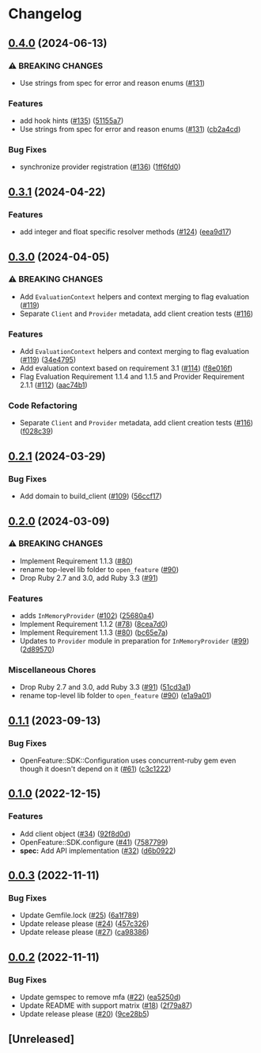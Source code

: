 # Changelog

## [0.4.0](https://github.com/open-feature/ruby-sdk/compare/v0.3.1...v0.4.0) (2024-06-13)


### ⚠ BREAKING CHANGES

* Use strings from spec for error and reason enums ([#131](https://github.com/open-feature/ruby-sdk/issues/131))

### Features

* add hook hints ([#135](https://github.com/open-feature/ruby-sdk/issues/135)) ([51155a7](https://github.com/open-feature/ruby-sdk/commit/51155a7d9cd2c28b38accb9d9b49018bd4868040))
* Use strings from spec for error and reason enums ([#131](https://github.com/open-feature/ruby-sdk/issues/131)) ([cb2a4cd](https://github.com/open-feature/ruby-sdk/commit/cb2a4cd54059ffe7ed3484be6705ca2a9d590c1a))


### Bug Fixes

* synchronize provider registration ([#136](https://github.com/open-feature/ruby-sdk/issues/136)) ([1ff6fd0](https://github.com/open-feature/ruby-sdk/commit/1ff6fd0c3732e9e074c8b30cbe4164a67286b0a4))

## [0.3.1](https://github.com/open-feature/ruby-sdk/compare/v0.3.0...v0.3.1) (2024-04-22)


### Features

* add integer and float specific resolver methods ([#124](https://github.com/open-feature/ruby-sdk/issues/124)) ([eea9d17](https://github.com/open-feature/ruby-sdk/commit/eea9d17e5892064cec9d81bb0ef452e7e1761764))

## [0.3.0](https://github.com/open-feature/ruby-sdk/compare/v0.2.1...v0.3.0) (2024-04-05)


### ⚠ BREAKING CHANGES

* Add `EvaluationContext` helpers and context merging to flag evaluation ([#119](https://github.com/open-feature/ruby-sdk/issues/119))
* Separate `Client` and `Provider` metadata, add client creation tests ([#116](https://github.com/open-feature/ruby-sdk/issues/116))

### Features

* Add `EvaluationContext` helpers and context merging to flag evaluation ([#119](https://github.com/open-feature/ruby-sdk/issues/119)) ([34e4795](https://github.com/open-feature/ruby-sdk/commit/34e47956d66e0c6763f58c818461aa52f628bd21))
* Add evaluation context based on requirement 3.1 ([#114](https://github.com/open-feature/ruby-sdk/issues/114)) ([f8e016f](https://github.com/open-feature/ruby-sdk/commit/f8e016f1cf7bf1ca7fddce7a41efdeb4d3d522c1))
* Flag Evaluation Requirement 1.1.4 and 1.1.5 and Provider Requirement 2.1.1 ([#112](https://github.com/open-feature/ruby-sdk/issues/112)) ([aac74b1](https://github.com/open-feature/ruby-sdk/commit/aac74b1e80a4b3e69983e55cf5c75b9cee37b71b))


### Code Refactoring

* Separate `Client` and `Provider` metadata, add client creation tests ([#116](https://github.com/open-feature/ruby-sdk/issues/116)) ([f028c39](https://github.com/open-feature/ruby-sdk/commit/f028c398db3e2317847fe7e7bcbe6bbe96bb0b1c))

## [0.2.1](https://github.com/open-feature/ruby-sdk/compare/v0.2.0...v0.2.1) (2024-03-29)


### Bug Fixes

* Add domain to build_client ([#109](https://github.com/open-feature/ruby-sdk/issues/109)) ([56ccf17](https://github.com/open-feature/ruby-sdk/commit/56ccf17ec340df0ea14a72ea7379c51dbb9d7b13))

## [0.2.0](https://github.com/open-feature/ruby-sdk/compare/v0.1.1...v0.2.0) (2024-03-09)


### ⚠ BREAKING CHANGES

* Implement Requirement 1.1.3 ([#80](https://github.com/open-feature/ruby-sdk/issues/80))
* rename top-level lib folder to `open_feature` ([#90](https://github.com/open-feature/ruby-sdk/issues/90))
* Drop Ruby 2.7 and 3.0, add Ruby 3.3 ([#91](https://github.com/open-feature/ruby-sdk/issues/91))

### Features

* adds `InMemoryProvider` ([#102](https://github.com/open-feature/ruby-sdk/issues/102)) ([25680a4](https://github.com/open-feature/ruby-sdk/commit/25680a40b0955ee66da256f23f7078655754a4b6))
* Implement Requirement 1.1.2 ([#78](https://github.com/open-feature/ruby-sdk/issues/78)) ([8cea7d0](https://github.com/open-feature/ruby-sdk/commit/8cea7d0cefc31ddeb2095ac60c40db3b038b02c5))
* Implement Requirement 1.1.3 ([#80](https://github.com/open-feature/ruby-sdk/issues/80)) ([bc65e7a](https://github.com/open-feature/ruby-sdk/commit/bc65e7a2754d736e858a856fd39118940c63ee41))
* Updates to `Provider` module in preparation for `InMemoryProvider` ([#99](https://github.com/open-feature/ruby-sdk/issues/99)) ([2d89570](https://github.com/open-feature/ruby-sdk/commit/2d89570b2ebace61bcb261cfcb54b2724a4a75f7))


### Miscellaneous Chores

* Drop Ruby 2.7 and 3.0, add Ruby 3.3 ([#91](https://github.com/open-feature/ruby-sdk/issues/91)) ([51cd3a1](https://github.com/open-feature/ruby-sdk/commit/51cd3a1801e589f9049bffd7349d56bb6d32d05e))
* rename top-level lib folder to `open_feature` ([#90](https://github.com/open-feature/ruby-sdk/issues/90)) ([e1a9a01](https://github.com/open-feature/ruby-sdk/commit/e1a9a018e18cb62acedd1b5cd5a00ad3ecb4321a))

## [0.1.1](https://github.com/open-feature/ruby-sdk/compare/v0.1.0...v0.1.1) (2023-09-13)


### Bug Fixes

* OpenFeature::SDK::Configuration uses concurrent-ruby gem even though it doesn't depend on it ([#61](https://github.com/open-feature/ruby-sdk/issues/61)) ([c3c1222](https://github.com/open-feature/ruby-sdk/commit/c3c12226a21e43d62358562f4008a4a44a10e72b))

## [0.1.0](https://github.com/open-feature/ruby-sdk/compare/v0.0.3...v0.1.0) (2022-12-15)


### Features

* Add client object ([#34](https://github.com/open-feature/ruby-sdk/issues/34)) ([92f8d0d](https://github.com/open-feature/ruby-sdk/commit/92f8d0d4bf693bf74d0f076621f3453f11d4ca65))
* OpenFeature::SDK.configure ([#41](https://github.com/open-feature/ruby-sdk/issues/41)) ([7587799](https://github.com/open-feature/ruby-sdk/commit/75877997dcb49aeb38a4969734df87b2845e1e6a))
* **spec:** Add API implementation ([#32](https://github.com/open-feature/ruby-sdk/issues/32)) ([d6b0922](https://github.com/open-feature/ruby-sdk/commit/d6b0922a54e9cb714c44dfe58ddab01356f6916b))

## [0.0.3](https://github.com/open-feature/ruby-sdk/compare/v0.0.2...v0.0.3) (2022-11-11)


### Bug Fixes

* Update Gemfile.lock ([#25](https://github.com/open-feature/ruby-sdk/issues/25)) ([6a1f789](https://github.com/open-feature/ruby-sdk/commit/6a1f789bd016a6b1d961a8ce61d3366116d4e3e5))
* Update release please ([#24](https://github.com/open-feature/ruby-sdk/issues/24)) ([457c326](https://github.com/open-feature/ruby-sdk/commit/457c3262131c55deeb5719d94ee18ac8591488b1))
* Update release please ([#27](https://github.com/open-feature/ruby-sdk/issues/27)) ([ca98386](https://github.com/open-feature/ruby-sdk/commit/ca983861fd50388a05bca60b1483ed65fb8aedb5))

## [0.0.2](https://github.com/open-feature/ruby-sdk/compare/v0.0.1...v0.0.2) (2022-11-11)


### Bug Fixes

* Update gemspec to remove mfa ([#22](https://github.com/open-feature/ruby-sdk/issues/22)) ([ea5250d](https://github.com/open-feature/ruby-sdk/commit/ea5250dfd16598a13a1a6542e44f4fa3664f251e))
* Update README with support matrix ([#18](https://github.com/open-feature/ruby-sdk/issues/18)) ([2f79a87](https://github.com/open-feature/ruby-sdk/commit/2f79a87320cff30835081599f21f544d2d4e52cf))
* Update release please ([#20](https://github.com/open-feature/ruby-sdk/issues/20)) ([9ce28b5](https://github.com/open-feature/ruby-sdk/commit/9ce28b51b295f21a58ffd9812de794b3d3f1803b))

## [Unreleased]
